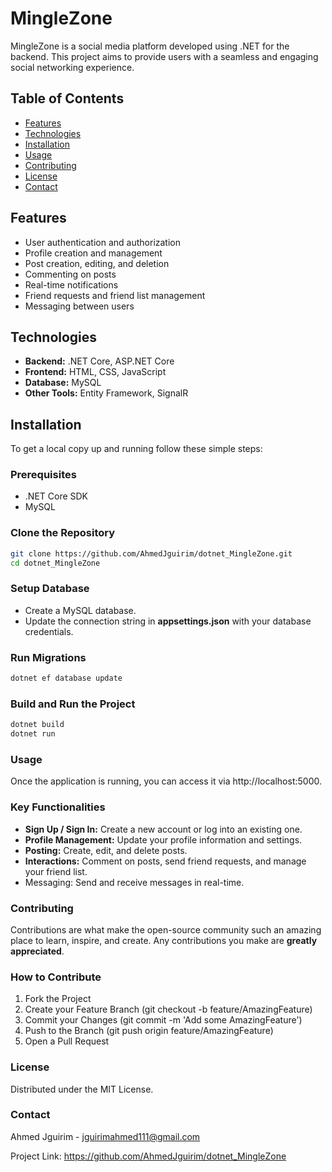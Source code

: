 # MingleZone

MingleZone is a social media platform developed using .NET for the backend. This project aims to provide users with a seamless and engaging social networking experience.

## Table of Contents

- [Features](#features)
- [Technologies](#technologies)
- [Installation](#installation)
- [Usage](#usage)
- [Contributing](#contributing)
- [License](#license)
- [Contact](#contact)

## Features

- User authentication and authorization
- Profile creation and management
- Post creation, editing, and deletion
- Commenting on posts
- Real-time notifications
- Friend requests and friend list management
- Messaging between users

## Technologies

- **Backend:** .NET Core, ASP.NET Core
- **Frontend:** HTML, CSS, JavaScript
- **Database:** MySQL
- **Other Tools:** Entity Framework, SignalR

## Installation

To get a local copy up and running follow these simple steps:

### Prerequisites

- .NET Core SDK
- MySQL

### Clone the Repository

```bash
git clone https://github.com/AhmedJguirim/dotnet_MingleZone.git
cd dotnet_MingleZone
```

### Setup Database

- Create a MySQL database.
- Update the connection string in **appsettings.json** with your database credentials.

### Run Migrations

```bash
dotnet ef database update
```

### Build and Run the Project

```bash
dotnet build
dotnet run
```

### Usage

Once the application is running, you can access it via http://localhost:5000.

### Key Functionalities

- **Sign Up / Sign In:** Create a new account or log into an existing one.
- **Profile Management:** Update your profile information and settings.
- **Posting:** Create, edit, and delete posts.
- **Interactions:** Comment on posts, send friend requests, and manage your friend list.
- Messaging: Send and receive messages in real-time.

### Contributing

Contributions are what make the open-source community such an amazing place to learn, inspire, and create. Any contributions you make are **greatly appreciated**.

### How to Contribute

1. Fork the Project
2. Create your Feature Branch (git checkout -b feature/AmazingFeature)
3. Commit your Changes (git commit -m 'Add some AmazingFeature')
4. Push to the Branch (git push origin feature/AmazingFeature)
5. Open a Pull Request

### License

Distributed under the MIT License.

### Contact

Ahmed Jguirim - jguirimahmed111@gmail.com

Project Link: https://github.com/AhmedJguirim/dotnet_MingleZone
